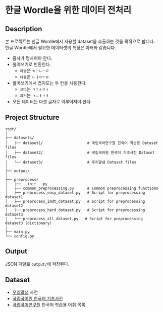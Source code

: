 # 한글 Wordle을 위한 데이터 전처리

## Description
본 프로젝트는 한글 Wordle에서 사용할 dataset을 추출하는 것을 목적으로 합니다.  
한글 Wordle에서 필요한 데이터셋의 특징은 아래와 같습니다.

- 품사가 명사여야 한다.
- 풀어쓰기로 반환한다.
  - `하늘`은 `ㅎㅏㄴㅡㄹ`
  - `너울`은 `ㄴㅓㅇㅜㄹ`
- 풀어쓰기에서 겹자모는 두 칸을 사용한다.
    - `꼬마`는 `ㄱㄱㅗㅁㅏ`
    - `과거`는 `ㄱㅗㅏㄱㅓ`
- 모든 데이터는 다섯 글자로 이루어져야 한다.

## Project Structure
```
root/  
│  
├── datasets/  
│   ├── dataset1/                    # 국립국어연구원 한국어 학습용 Dataset files  
│   ├── dataset2/                    # 국립국어원 한국어 기초사전 Dataset files  
│   └── dataset3/                    # 우리말샘 Dataset files  
│  
├── output/  
│  
├── preprocess/  
│   ├── __init__.py  
│   ├── common_preprocessing.py      # Common preprocessing functions  
│   ├── preprocess_easy_dataset.py   # Script for preprocessing dataset1
│   ├── preprocess_imdt_dataset.py   # Script for preprocessing dataset2
│   ├── preprocess_hard_dataset.py   # Script for preprocessing dataset3
│   └── preprocess_all_dataset.py   # Script for preprocessing dataset3 (dictionary)
│  
├── main.py  
└── config.py  
```

## Output
JSON 파일로 `output/`에 저장된다.

## Dataset
- [우리말샘](https://opendict.korean.go.kr/) 사전
- [국립국어원 한국어 기초사전](https://krdict.korean.go.kr/)
- [국립국어연구원](https://www.korean.go.kr/front/etcData/etcDataView.do?mn_id=46&etc_seq=71) 한국어 학습용 어휘 목록
